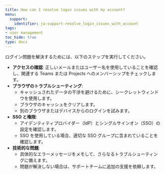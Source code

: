 ```yaml
---
title: How can I resolve login issues with my account?
menu:
  support:
    identifier: ja-support-resolve_login_issues_with_account
tags:
- user management
toc_hide: true
type: docs
---
```


ログイン問題を解決するためには、以下のステップを実行してください。

- **アクセスの確認**: 正しいメールまたはユーザー名を使用していることを確認し、関連する Teams または Projects へのメンバーシップをチェックします。
- **ブラウザのトラブルシューティング**:
  - キャッシュされたデータの干渉を避けるために、シークレットウィンドウを使用します。
  - ブラウザのキャッシュをクリアします。
  - 別のブラウザまたはデバイスからのログインを試みます。
- **SSO と権限**:
  - アイデンティティプロバイダー（IdP）とシングルサインオン（SSO）の設定を確認します。
  - SSO を使用している場合、適切な SSO グループに含まれていることを確認します。
- **技術的な問題**:
  - 具体的なエラーメッセージをメモして、さらなるトラブルシューティングに備えます。
  - 問題が解決しない場合は、サポートチームに追加の支援を依頼します。